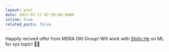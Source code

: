 ```yaml
---
layout: post
date: 2023-07-17 07:59:00-0400
inline: true
related_posts: false
---
```


Happily recived offer from MSRA DKI Group! Will work with [Shilin He](https://shilinhe.github.io/) on ML for sys topic! 🐱‍💻

